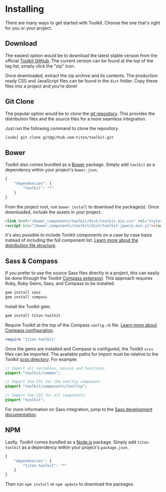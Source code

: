 # Installing #

There are many ways to get started with Toolkit. Choose the one that's right for you or your project.

## Download ##

The easiest option would be to download the latest stable version from the official [Toolkit GitHub](https://github.com/titon/toolkit/releases).
The current version can be found at the top of the tag list, simply click the "zip" icon.

Once downloaded, extract the zip archive and its contents. The production ready CSS and JavaScript files can be found in the `dist` folder.
Copy these files into a project and you're done!

## Git Clone ##

The popular option would be to clone the [git repository](https://github.com/titon/toolkit).
This provides the distribution files and the source files for a more seamless integration.

Just run the following command to clone the repository.

```bash
[sudo] git clone git@github.com:titon/toolkit.git
```

## Bower ##

Toolkit also comes bundled as a [Bower](http://bower.io/) package. Simply add `toolkit` as a dependency within your project's `bower.json`.

```javascript
{
    "dependencies": {
        "toolkit": "*"
    }
}
```

From the project root, run `bower install` to download the package(s). Once downloaded, include the assets in your project.

```html
<link href="/bower_components/toolkit/dist/toolkit.min.css" rel="stylesheet">
<script src="/bower_components/toolkit/dist/toolkit-jquery.min.js"></script>
```

<div class="notice is-info">
    It's also possible to include Toolkit components on a case by case basis instead of including the full component list.
    <a href="getting-started.md#distribution-files">Learn more about the distribution file structure</a>.
</div>

## Sass & Compass ##

If you prefer to use the source Sass files directly in a project, this can easily be done through the Toolkit [Compass extension](http://compass-style.org/help/tutorials/extensions/).
This approach requires Ruby, Ruby Gems, Sass, and Compass to be installed.

```bash
gem install sass
gem install compass
```

Install the Toolkit gem.

```bash
gem install titon-toolkit
```

Require Toolkit at the top of the Compass `config.rb` file.
[Learn more about Compass configuration](http://compass-style.org/help/tutorials/configuration-reference/).

```ruby
require 'titon-toolkit'
```

Once the gems are installed and Compass is configured, the Toolkit `scss` files can be imported.
The available paths for import must be relative to the Toolkit [scss directory](https://github.com/titon/toolkit/tree/master/scss).
For example:

```scss
// Import all variables, mixins and functions
@import "toolkit/common";

// Import the CSS for the tooltip component
@import "toolkit/components/tooltip";

// Import the CSS for all components
@import "toolkit";
```

For more information on Sass integration, jump to the [Sass development documentation](../development/sass.md).

## NPM ##

Lastly, Toolkit comes bundled as a [Node.js](https://npmjs.org/) package. Simply add `titon-toolkit` as a dependency within your project's `package.json`.

```javascript
{
    "dependencies": {
        "titon-toolkit": "*"
    }
}
```

Then run `npm install` or `npm update` to download the packages.